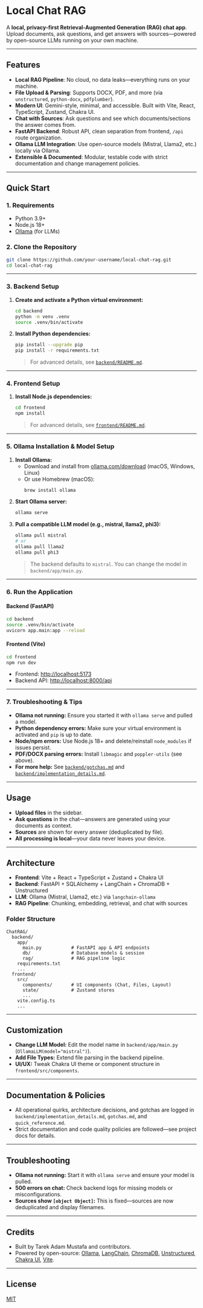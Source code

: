 # Local Chat RAG

A **local, privacy-first Retrieval-Augmented Generation (RAG) chat app**. Upload documents, ask questions, and get answers with sources—powered by open-source LLMs running on your own machine.

---

## Features

- **Local RAG Pipeline**: No cloud, no data leaks—everything runs on your machine.
- **File Upload & Parsing**: Supports DOCX, PDF, and more (via `unstructured`, `python-docx`, `pdfplumber`).
- **Modern UI**: Gemini-style, minimal, and accessible. Built with Vite, React, TypeScript, Zustand, Chakra UI.
- **Chat with Sources**: Ask questions and see which documents/sections the answer comes from.
- **FastAPI Backend**: Robust API, clean separation from frontend, `/api` route organization.
- **Ollama LLM Integration**: Use open-source models (Mistral, Llama2, etc.) locally via Ollama.
- **Extensible & Documented**: Modular, testable code with strict documentation and change management policies.

---

## Quick Start

### 1. **Requirements**
- Python 3.9+
- Node.js 18+
- [Ollama](https://ollama.com/) (for LLMs)

### 2. **Clone the Repository**

```bash
git clone https://github.com/your-username/local-chat-rag.git
cd local-chat-rag
```

---

### 3. **Backend Setup**

1. **Create and activate a Python virtual environment:**
   ```bash
   cd backend
   python -m venv .venv
   source .venv/bin/activate
   ```
2. **Install Python dependencies:**
   ```bash
   pip install --upgrade pip
   pip install -r requirements.txt
   ```
   > For advanced details, see [`backend/README.md`](backend/README.md).

---

### 4. **Frontend Setup**

1. **Install Node.js dependencies:**
   ```bash
   cd frontend
   npm install
   ```
   > For advanced details, see [`frontend/README.md`](frontend/README.md).

---

### 5. **Ollama Installation & Model Setup**

1. **Install Ollama:**
   - Download and install from [ollama.com/download](https://ollama.com/download) (macOS, Windows, Linux)
   - Or use Homebrew (macOS):
     ```bash
     brew install ollama
     ```
2. **Start Ollama server:**
   ```bash
   ollama serve
   ```
3. **Pull a compatible LLM model (e.g., mistral, llama2, phi3):**
   ```bash
   ollama pull mistral
   # or
   ollama pull llama2
   ollama pull phi3
   ```
   > The backend defaults to `mistral`. You can change the model in `backend/app/main.py`.

---

### 6. **Run the Application**

#### Backend (FastAPI)
```bash
cd backend
source .venv/bin/activate
uvicorn app.main:app --reload
```

#### Frontend (Vite)
```bash
cd frontend
npm run dev
```

- Frontend: [http://localhost:5173](http://localhost:5173)
- Backend API: [http://localhost:8000/api](http://localhost:8000/api)

---

### 7. **Troubleshooting & Tips**
- **Ollama not running:** Ensure you started it with `ollama serve` and pulled a model.
- **Python dependency errors:** Make sure your virtual environment is activated and `pip` is up to date.
- **Node/npm errors:** Use Node.js 18+ and delete/reinstall `node_modules` if issues persist.
- **PDF/DOCX parsing errors:** Install `libmagic` and `poppler-utils` (see above).
- **For more help:** See [`backend/gotchas.md`](backend/app/gotchas.md) and [`backend/implementation_details.md`](backend/app/implementation_details.md).

---

## Usage
- **Upload files** in the sidebar.
- **Ask questions** in the chat—answers are generated using your documents as context.
- **Sources** are shown for every answer (deduplicated by file).
- **All processing is local**—your data never leaves your device.

---

## Architecture

- **Frontend**: Vite + React + TypeScript + Zustand + Chakra UI
- **Backend**: FastAPI + SQLAlchemy + LangChain + ChromaDB + Unstructured
- **LLM**: Ollama (Mistral, Llama2, etc.) via `langchain-ollama`
- **RAG Pipeline**: Chunking, embedding, retrieval, and chat with sources

### Folder Structure
```
ChatRAG/
  backend/
    app/
      main.py           # FastAPI app & API endpoints
      db/               # Database models & session
      rag/              # RAG pipeline logic
    requirements.txt
    ...
  frontend/
    src/
      components/       # UI components (Chat, Files, Layout)
      state/            # Zustand stores
      ...
    vite.config.ts
    ...
```

---

## Customization
- **Change LLM Model:** Edit the model name in `backend/app/main.py` (`OllamaLLM(model="mistral")`).
- **Add File Types:** Extend file parsing in the backend pipeline.
- **UI/UX:** Tweak Chakra UI theme or component structure in `frontend/src/components`.

---

## Documentation & Policies
- All operational quirks, architecture decisions, and gotchas are logged in `backend/implementation_details.md`, `gotchas.md`, and `quick_reference.md`.
- Strict documentation and code quality policies are followed—see project docs for details.

---

## Troubleshooting
- **Ollama not running:** Start it with `ollama serve` and ensure your model is pulled.
- **500 errors on chat:** Check backend logs for missing models or misconfigurations.
- **Sources show `[object Object]`:** This is fixed—sources are now deduplicated and display filenames.

---

## Credits
- Built by Tarek Adam Mustafa and contributors.
- Powered by open-source: [Ollama](https://ollama.com/), [LangChain](https://github.com/langchain-ai/langchain), [ChromaDB](https://www.trychroma.com/), [Unstructured](https://unstructured.io/), [Chakra UI](https://chakra-ui.com/), [Vite](https://vitejs.dev/).

---

## License
[MIT](LICENSE)
